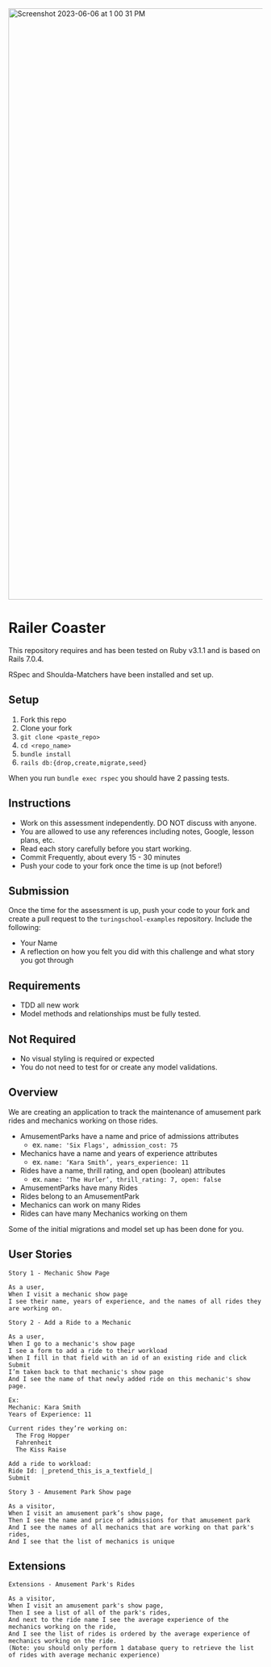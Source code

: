 <img width="1172" alt="Screenshot 2023-06-06 at 1 00 31 PM" src="https://github.com/kbergstrom78/spring-lake-1202/assets/124642113/3b6e42cd-4b56-4d6f-a617-d760ef8412ab">


# Railer Coaster

This repository requires and has been tested on Ruby v3.1.1 and is based on Rails 7.0.4.

RSpec and Shoulda-Matchers have been installed and set up.

## Setup

1. Fork this repo
1. Clone your fork
1. `git clone <paste_repo>`
1. `cd <repo_name>`
1. `bundle install`
1. `rails db:{drop,create,migrate,seed}`

When you run `bundle exec rspec` you should have 2 passing tests.

## Instructions

* Work on this assessment independently. DO NOT discuss with anyone.
* You are allowed to use any references including notes, Google, lesson plans, etc.
* Read each story carefully before you start working.
* Commit Frequently, about every 15 - 30 minutes
* Push your code to your fork once the time is up (not before!)

## Submission

Once the time for the assessment is up, push your code to your fork and create a pull request to the `turingschool-examples` repository. Include the following:

* Your Name
* A reflection on how you felt you did with this challenge and what story you got through

## Requirements

* TDD all new work
* Model methods and relationships must be fully tested.

## Not Required

* No visual styling is required or expected
* You do not need to test for or create any model validations.

## Overview

We are creating an application to track the maintenance of amusement park rides and mechanics working on those rides.

* AmusementParks have a name and price of admissions attributes
  * ex. `name: 'Six Flags', admission_cost: 75`
* Mechanics have a name and years of experience attributes
  * ex. `name: ‘Kara Smith’, years_experience: 11`
* Rides have a name, thrill rating, and open (boolean) attributes
  * ex. `name: ‘The Hurler’, thrill_rating: 7, open: false`
* AmusementParks have many Rides
* Rides belong to an AmusementPark
* Mechanics can work on many Rides
* Rides can have many Mechanics working on them

Some of the initial migrations and model set up has been done for you.

## User Stories

```
Story 1 - Mechanic Show Page

As a user,
When I visit a mechanic show page
I see their name, years of experience, and the names of all rides they are working on.
```

```
Story 2 - Add a Ride to a Mechanic

As a user,
When I go to a mechanic's show page
I see a form to add a ride to their workload
When I fill in that field with an id of an existing ride and click Submit
I’m taken back to that mechanic's show page
And I see the name of that newly added ride on this mechanic's show page.

Ex:
Mechanic: Kara Smith
Years of Experience: 11

Current rides they’re working on:
  The Frog Hopper
  Fahrenheit
  The Kiss Raise

Add a ride to workload:
Ride Id: |_pretend_this_is_a_textfield_|
Submit
```

```
Story 3 - Amusement Park Show page

As a visitor,
When I visit an amusement park’s show page,
Then I see the name and price of admissions for that amusement park
And I see the names of all mechanics that are working on that park's rides,
And I see that the list of mechanics is unique
```

## Extensions

```
Extensions - Amusement Park's Rides

As a visitor,
When I visit an amusement park's show page,
Then I see a list of all of the park's rides,
And next to the ride name I see the average experience of the mechanics working on the ride,
And I see the list of rides is ordered by the average experience of mechanics working on the ride.
(Note: you should only perform 1 database query to retrieve the list of rides with average mechanic experience)
```
